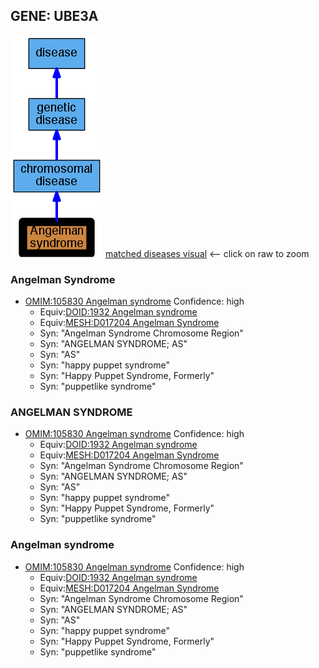 
## GENE: UBE3A

![image](UBE3A.png)
[matched diseases visual](UBE3A.png)  <-- click on raw to zoom


### Angelman Syndrome
 * [OMIM:105830 Angelman syndrome](http://beta.monarchinitiative.org/disease/OMIM:105830) Confidence: high
    * Equiv:[DOID:1932 Angelman syndrome](http://beta.monarchinitiative.org/disease/DOID:1932)
    * Equiv:[MESH:D017204 Angelman Syndrome](http://beta.monarchinitiative.org/disease/MESH:D017204)
    * Syn: "Angelman Syndrome Chromosome Region"
    * Syn: "ANGELMAN SYNDROME; AS"
    * Syn: "AS"
    * Syn: "happy puppet syndrome"
    * Syn: "Happy Puppet Syndrome, Formerly"
    * Syn: "puppetlike syndrome"

### ANGELMAN SYNDROME
 * [OMIM:105830 Angelman syndrome](http://beta.monarchinitiative.org/disease/OMIM:105830) Confidence: high
    * Equiv:[DOID:1932 Angelman syndrome](http://beta.monarchinitiative.org/disease/DOID:1932)
    * Equiv:[MESH:D017204 Angelman Syndrome](http://beta.monarchinitiative.org/disease/MESH:D017204)
    * Syn: "Angelman Syndrome Chromosome Region"
    * Syn: "ANGELMAN SYNDROME; AS"
    * Syn: "AS"
    * Syn: "happy puppet syndrome"
    * Syn: "Happy Puppet Syndrome, Formerly"
    * Syn: "puppetlike syndrome"

### Angelman syndrome
 * [OMIM:105830 Angelman syndrome](http://beta.monarchinitiative.org/disease/OMIM:105830) Confidence: high
    * Equiv:[DOID:1932 Angelman syndrome](http://beta.monarchinitiative.org/disease/DOID:1932)
    * Equiv:[MESH:D017204 Angelman Syndrome](http://beta.monarchinitiative.org/disease/MESH:D017204)
    * Syn: "Angelman Syndrome Chromosome Region"
    * Syn: "ANGELMAN SYNDROME; AS"
    * Syn: "AS"
    * Syn: "happy puppet syndrome"
    * Syn: "Happy Puppet Syndrome, Formerly"
    * Syn: "puppetlike syndrome"
